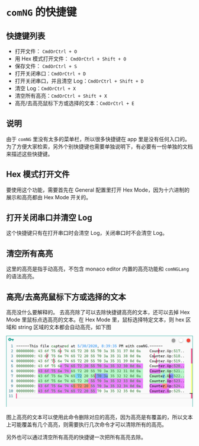 # `comNG` 的快捷键

## 快捷键列表

- 打开文件： `CmdOrCtrl + O`
- 用 Hex 模式打开文件： `CmdOrCtrl + Shift + O`
- 保存文件： `CmdOrCtrl + S`
- 打开关闭串口：`CmdOrCtrl + D`
- 打开关闭串口，并且清空 Log：`CmdOrCtrl + Shift + D`
- 清空 Log：`CmdOrCtrl + X`
- 清空所有高亮：`CmdOrCtrl + Shift + X`
- 高亮/去高亮鼠标下方或选择的文本：`CmdOrCtrl + E`

## 说明

由于 `comNG` 里没有太多的菜单栏，所以很多快捷键在 app 里是没有任何入口的。 为了方便大家检索，另外个别快捷键也需要单独说明下，有必要有一份单独的文档来描述这些快捷键。

## Hex 模式打开文件

要使用这个功能，需要首先在 General 配置里打开 Hex Mode，因为十六进制的展示和高亮都由 Hex Mode 开关的。

## 打开关闭串口并清空 Log

这个快捷键只有在打开串口时会清空 Log，关闭串口时不会清空 Log。

## 清空所有高亮

这里的高亮是指手动高亮，不包含 monaco editor 内置的高亮功能和 `comNGLang` 的语法高亮。

## 高亮/去高亮鼠标下方或选择的文本

高亮没什么要解释的。
去高亮除了可以去除快捷键高亮的文本，还可以去掉 Hex Mode 里鼠标点选高亮的文本。在 Hex Mode 里，鼠标选择特定文本，则 hex 区域和 string 区域的文本都会自动高亮，如下图

![image](../image/hex-mode.png)

图上高亮的文本可以使用此命令删除对应的高亮，因为高亮是有覆盖的，所以文本上可能覆盖有几个高亮，则需要执行几次命令才可以清除所有的高亮。

另外也可以通过清空所有高亮的快捷键一次把所有高亮去除。
